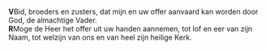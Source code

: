 **V**Bid, broeders en zusters, dat mijn en uw offer aanvaard kan worden
door God, de almachtige Vader.  
**R**Moge de Heer het offer uit uw handen aannemen, tot lof en eer van
zijn Naam, tot welzijn van ons en van heel zijn heilige Kerk.

